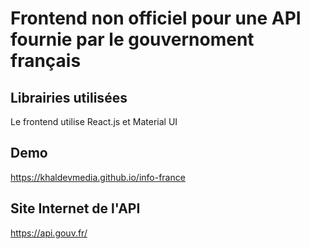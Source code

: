 # Frontend non officiel pour une API fournie par le gouvernoment français

## Librairies utilisées

Le frontend utilise React.js et Material UI

## Demo

https://khaldevmedia.github.io/info-france

## Site Internet de l'API

https://api.gouv.fr/

